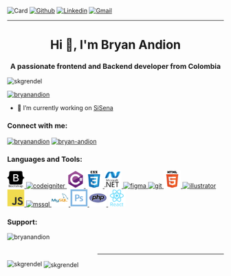 ![Card](https://github.com/Skgrendel/Skgrendel/assets/20147339/4238f143-d2a6-43f5-89b6-d3c496ef0ac4)
[![Github](https://img.shields.io/badge/-Github-000?style=flat&logo=Github&logoColor=white)](https://github.com/Skgrendel)
[![Linkedin](https://img.shields.io/badge/-LinkedIn-blue?style=flat&logo=Linkedin&logoColor=white)](https://www.linkedin.com/in/bryan-andion)
[![Gmail](https://img.shields.io/badge/-Gmail-c14438?style=flat&logo=Gmail&logoColor=white)](mailto:bryan.andion@gmail.com)
***

<h1 align="center">Hi 👋, I'm Bryan Andion</h1>
<h3 align="center">A passionate frontend and Backend developer from Colombia</h3>

<p align="left"> <img src="https://komarev.com/ghpvc/?username=Skgrendel&label=Profile%20views&color=0e75b6&style=flat" alt="skgrendel" /> </p>

<p align="left"> <a href="https://twitter.com/bryanandion" target="blank"><img src="https://img.shields.io/twitter/follow/bryanandion?logo=twitter&style=for-the-badge" alt="bryanandion" /></a> </p>

- 🔭 I’m currently working on [SiSena](https://github.com/Skgrendel/Sisena_porteria)

<h3 align="left">Connect with me:</h3>
<p align="left">
<a href="https://twitter.com/bryanandion" target="blank"><img align="center" src="https://raw.githubusercontent.com/rahuldkjain/github-profile-readme-generator/master/src/images/icons/Social/twitter.svg" alt="bryanandion" height="30" width="40" /></a>
<a href="https://linkedin.com/in/bryan-andion" target="blank"><img align="center" src="https://raw.githubusercontent.com/rahuldkjain/github-profile-readme-generator/master/src/images/icons/Social/linked-in-alt.svg" alt="bryan-andion" height="30" width="40" /></a>
</p>

<h3 align="left">Languages and Tools:</h3>
<p align="left"> <a href="https://getbootstrap.com" target="_blank" rel="noreferrer"> <img src="https://raw.githubusercontent.com/devicons/devicon/master/icons/bootstrap/bootstrap-plain-wordmark.svg" alt="bootstrap" width="40" height="40"/> </a> <a href="https://codeigniter.com" target="_blank" rel="noreferrer"> <img src="https://cdn.worldvectorlogo.com/logos/codeigniter.svg" alt="codeigniter" width="40" height="40"/> </a> <a href="https://www.w3schools.com/cs/" target="_blank" rel="noreferrer"> <img src="https://raw.githubusercontent.com/devicons/devicon/master/icons/csharp/csharp-original.svg" alt="csharp" width="40" height="40"/> </a> <a href="https://www.w3schools.com/css/" target="_blank" rel="noreferrer"> <img src="https://raw.githubusercontent.com/devicons/devicon/master/icons/css3/css3-original-wordmark.svg" alt="css3" width="40" height="40"/> </a> <a href="https://dotnet.microsoft.com/" target="_blank" rel="noreferrer"> <img src="https://raw.githubusercontent.com/devicons/devicon/master/icons/dot-net/dot-net-original-wordmark.svg" alt="dotnet" width="40" height="40"/> </a> <a href="https://www.figma.com/" target="_blank" rel="noreferrer"> <img src="https://www.vectorlogo.zone/logos/figma/figma-icon.svg" alt="figma" width="40" height="40"/> </a> <a href="https://git-scm.com/" target="_blank" rel="noreferrer"> <img src="https://www.vectorlogo.zone/logos/git-scm/git-scm-icon.svg" alt="git" width="40" height="40"/> </a> <a href="https://www.w3.org/html/" target="_blank" rel="noreferrer"> <img src="https://raw.githubusercontent.com/devicons/devicon/master/icons/html5/html5-original-wordmark.svg" alt="html5" width="40" height="40"/> </a> <a href="https://www.adobe.com/in/products/illustrator.html" target="_blank" rel="noreferrer"> <img src="https://www.vectorlogo.zone/logos/adobe_illustrator/adobe_illustrator-icon.svg" alt="illustrator" width="40" height="40"/> </a> <a href="https://developer.mozilla.org/en-US/docs/Web/JavaScript" target="_blank" rel="noreferrer"> <img src="https://raw.githubusercontent.com/devicons/devicon/master/icons/javascript/javascript-original.svg" alt="javascript" width="40" height="40"/> </a> <a href="https://www.microsoft.com/en-us/sql-server" target="_blank" rel="noreferrer"> <img src="https://www.svgrepo.com/show/303229/microsoft-sql-server-logo.svg" alt="mssql" width="40" height="40"/> </a> <a href="https://www.mysql.com/" target="_blank" rel="noreferrer"> <img src="https://raw.githubusercontent.com/devicons/devicon/master/icons/mysql/mysql-original-wordmark.svg" alt="mysql" width="40" height="40"/> </a> <a href="https://www.photoshop.com/en" target="_blank" rel="noreferrer"> <img src="https://raw.githubusercontent.com/devicons/devicon/master/icons/photoshop/photoshop-line.svg" alt="photoshop" width="40" height="40"/> </a> <a href="https://www.php.net" target="_blank" rel="noreferrer"> <img src="https://raw.githubusercontent.com/devicons/devicon/master/icons/php/php-original.svg" alt="php" width="40" height="40"/> </a> <a href="https://reactjs.org/" target="_blank" rel="noreferrer"> <img src="https://raw.githubusercontent.com/devicons/devicon/master/icons/react/react-original-wordmark.svg" alt="react" width="40" height="40"/> </a> </p>

<h3 align="left">Support:</h3>
<p><a href="https://ko-fi.com/bryanandion"> <img align="left" src="https://cdn.ko-fi.com/cdn/kofi3.png?v=3" height="50" width="210" alt="bryanandion" /></a></p><br><br>

***

<p><img align="left" src="https://github-readme-stats.vercel.app/api/top-langs?username=Skgrendel&show_icons=true&locale=en&layout=compact" alt="skgrendel" /></p>

<p>&nbsp;<img align="center" src="https://github-readme-stats.vercel.app/api?username=Skgrendel&show_icons=true&locale=en" alt="skgrendel" /></p>




